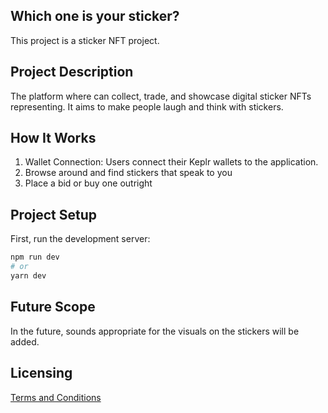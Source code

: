 ## Which one is your sticker?
This project is a sticker NFT project.

## Project Description
The platform where  can collect, trade, and showcase digital sticker NFTs representing. It aims to make people laugh and think with stickers.

## How It Works
1. Wallet Connection: Users connect their Keplr wallets to the application.
2. Browse around and find stickers that speak to you
3. Place a bid or buy one outright
   
## Project Setup 

First, run the development server:

```bash
npm run dev
# or
yarn dev
```

## Future Scope
In the future, sounds appropriate for the visuals on the stickers will be added.

## Licensing

[Terms and Conditions](https://github.com/andromedaprotocol/andromeda-core/blob/development/LICENSE/LICENSE.md)
